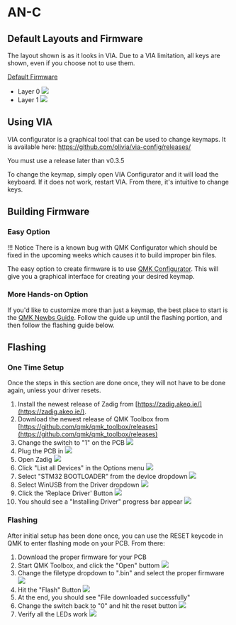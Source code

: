 # AN-C

## Default Layouts and Firmware

The layout shown is as it looks in VIA. Due to a VIA limitation, all keys are shown, even if you choose not to use them.

[Default Firmware](assets/cannonkeys_an_c_via.bin)

* Layer 0
![](images/layouts/an_c_0.png)
* Layer 1
![](images/layouts/an_c_1.png)


## Using VIA

VIA configurator is a graphical tool that can be used to change keymaps. It is available here: https://github.com/olivia/via-config/releases/

You must use a release later than v0.3.5

To change the keymap, simply open VIA Configurator and it will load the keyboard. If it does not work, restart VIA. From there, it's intuitive to change keys.

## Building Firmware

### Easy Option

!!! Notice
    There is a known bug with QMK Configurator which should be fixed in the upcoming weeks which causes it to build improper bin files. 

The easy option to create firmware is to use [QMK Configurator](https://config.qmk.fm/#/cannonkeys/an_c/LAYOUT_ansi).
This will give you a graphical interface for creating your desired keymap.

### More Hands-on Option

If you'd like to customize more than just a keymap, the best place to start is the [QMK Newbs Guide](https://docs.qmk.fm/#/newbs).
Follow the guide up until the flashing portion, and then follow the flashing guide below.

## Flashing
### One Time Setup 

Once the steps in this section are done once, they will not have to be done again, unless your driver resets.

1. Install the newest release of Zadig from [https://zadig.akeo.ie/](https://zadig.akeo.ie/).
1. Download the newest release of QMK Toolbox from [https://github.com/qmk/qmk_toolbox/releases](https://github.com/qmk/qmk_toolbox/releases)
1. Change the switch to "1" on the PCB
    ![](images/initial_flash/switch1.jpg)
1. Plug the PCB in
    ![](images/initial_flash/plug-in.jpg)
1. Open Zadig
    ![](images/initial_flash/ZadigNormal.PNG)
1. Click "List all Devices" in the Options menu
    ![](images/initial_flash/ZadigListAll.PNG)
1. Select "STM32 BOOTLOADER" from the device dropdown
    ![](images/initial_flash/ZadigSTM32.PNG)
1. Select WinUSB from the Driver dropdown
    ![](images/initial_flash/ZadigWinUSB.PNG)
1. Click the 'Replace Driver' Button
    ![](images/initial_flash/ZadigReplace.PNG)
1. You should see a "Installing Driver" progress bar appear
    ![](images/initial_flash/ZadigInstallingDriver.PNG)

### Flashing

After initial setup has been done once, you can use the RESET keycode in QMK to enter flashing mode on your PCB. From there:

1. Download the proper firmware for your PCB
1. Start QMK Toolbox, and click the "Open" buttom
    ![](images/initial_flash/QMKToolbox.PNG)
1. Change the filetype dropdown to ".bin" and select the proper firmware
    ![](images/initial_flash/QMKToolboxBIN.PNG)
1. Hit the "Flash" Button
    ![](images/initial_flash/QMKToolboxFlash.PNG)
1. At the end, you should see "File downloaded successfully"
1. Change the switch back to "0" and hit the reset button
    ![](images/initial_flash/switch0.jpg)
1. Verify all the LEDs work
    ![](images/initial_flash/verify.jpg)
